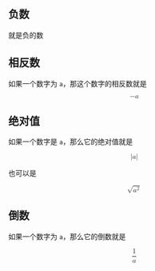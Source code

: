 ## 负数

就是负的数

## 相反数

如果一个数字为 `a`，那这个数字的相反数就是

<math xmlns="http://www.w3.org/1998/Math/MathML" display="block"><mo>−</mo><mi>a</mi></math>

## 绝对值

如果一个数字是 `a`，那么它的绝对值就是

<math xmlns="http://www.w3.org/1998/Math/MathML" display="block"><mo stretchy="false">|</mo><mi>a</mi><mo stretchy="false">|</mo></math>

也可以是

<math xmlns="http://www.w3.org/1998/Math/MathML" display="block"><msqrt><msup><mi>a</mi><mrow><mn>2</mn></mrow></msup></msqrt></math>

## 倒数 

如果一个数字为 `a`，那么它的倒数就是

<math xmlns="http://www.w3.org/1998/Math/MathML" display="block"><mfrac><mn>1</mn><mi>a</mi></mfrac></math>
